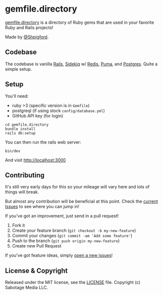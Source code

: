 # gemfile.directory

[gemfile.directory](https://gemfile.directory) is a directory of Ruby gems that are used in your favorite Ruby and Rails projects!

Made by [@Shpigford](https://twitter.com/Shpigford).

## Codebase

The codebase is vanilla [Rails](https://rubyonrails.org/), [Sidekiq](https://sidekiq.org/) w/ [Redis](https://redis.io/), [Puma](http://puma.io/), and [Postgres](https://www.postgresql.org/). Quite a simple setup.

## Setup

You'll need:

- ruby >3 (specific version is in `Gemfile`)
- postgreql (if using stock `config/database.yml`)
- GitHub API key (for login)

```shell
cd gemfile.directory
bundle install
rails db:setup
```

You can then run the rails web server:

```shell
bin/dev
```

And visit [http://localhost:3000](http://localhost:3000)

## Contributing

It's still very early days for this so your mileage will vary here and lots of things will break.

But almost any contribution will be beneficial at this point. Check the [current Issues](https://github.com/Shpigford/gemfile.directory/issues) to see where you can jump in!

If you've got an improvement, just send in a pull request!

1. Fork it
2. Create your feature branch (`git checkout -b my-new-feature`)
3. Commit your changes (`git commit -am 'Add some feature'`)
4. Push to the branch (`git push origin my-new-feature`)
5. Create new Pull Request

If you've got feature ideas, simply [open a new issues](https://github.com/Shpigford/gemfile.directory/issues/new)!

## License & Copyright

Released under the MIT license, see the [LICENSE](https://github.com/Shpigford/gemfile.directory/blob/main/LICENSE) file. Copyright (c) Sabotage Media LLC.
